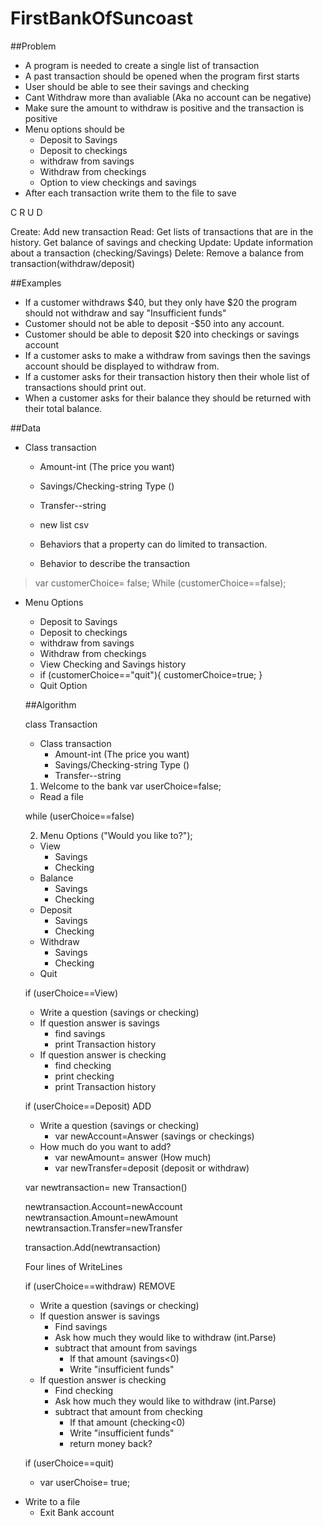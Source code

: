 # FirstBankOfSuncoast

##Problem

- A program is needed to create a single list of transaction
- A past transaction should be opened when the program first starts
- User should be able to see their savings and checking
- Cant Withdraw more than avaliable (Aka no account can be negative)
- Make sure the amount to withdraw is positive and the transaction is positive
- Menu options should be
  - Deposit to Savings
  - Deposit to checkings
  - withdraw from savings
  - Withdraw from checkings
  - Option to view checkings and savings
- After each transaction write them to the file to save

C R U D

Create: Add new transaction
Read: Get lists of transactions that are in the history. Get balance of savings and checking
Update: Update information about a transaction (checking/Savings)
Delete: Remove a balance from transaction(withdraw/deposit)

##Examples

- If a customer withdraws $40, but they only have $20 the program should not withdraw and say "Insufficient funds"
- Customer should not be able to deposit -$50 into any account.
- Customer should be able to deposit $20 into checkings or savings account
- If a customer asks to make a withdraw from savings then the savings account should be displayed to withdraw from.
- If a customer asks for their transaction history then their whole list of transactions should print out.
- When a customer asks for their balance they should be returned with their total balance.

##Data

- Class transaction

  - Amount-int (The price you want)
  - Savings/Checking-string Type ()
  - Transfer--string

  - new list <transaction> csv

  - Behaviors that a property can do limited to transaction.
  - Behavior to describe the transaction

> var customerChoice= false;
> While (customerChoice==false);

- Menu Options

  - Deposit to Savings
  - Deposit to checkings
  - withdraw from savings
  - Withdraw from checkings
  - View Checking and Savings history
  - if (customerChoice=="quit"){
    customerChoice=true;
    }
  - Quit Option

  ##Algorithm

  class Transaction

  - Class transaction
    - Amount-int (The price you want)
    - Savings/Checking-string Type ()
    - Transfer--string

  1. Welcome to the bank
     var userChoice=false;

  - Read a file

  while (userChoice==false)

  2. Menu Options ("Would you like to?");

  - View
    - Savings
    - Checking
  - Balance
    - Savings
    - Checking
  - Deposit
    - Savings
    - Checking
  - Withdraw
    - Savings
    - Checking
  - Quit

  if (userChoice==View)

  - Write a question (savings or checking)
  - If question answer is savings
    - find savings
    - print Transaction history
  - If question answer is checking
    - find checking
    - print checking
    - print Transaction history

  if (userChoice==Deposit) ADD

  - Write a question (savings or checking)
    - var newAccount=Answer (savings or checkings)
  - How much do you want to add?
    - var newAmount= answer (How much)
    - var newTransfer=deposit (deposit or withdraw)

  var newtransaction= new Transaction()

  newtransaction.Account=newAccount
  newtransaction.Amount=newAmount
  newtransaction.Transfer=newTransfer

  transaction.Add(newtransaction)

  Four lines of WriteLines

  if (userChoice==withdraw) REMOVE

  - Write a question (savings or checking)
  - If question answer is savings
    - Find savings
    - Ask how much they would like to withdraw (int.Parse)
    - subtract that amount from savings
      - If that amount (savings<0)
      - Write "insufficient funds"
  - If question answer is checking
    - Find checking
    - Ask how much they would like to withdraw (int.Parse)
    - subtract that amount from checking
      - If that amount (checking<0)
      - Write "insufficient funds"
      - return money back?

  if (userChoice==quit)

  - var userChoise= true;

* Write to a file
  - Exit Bank account
